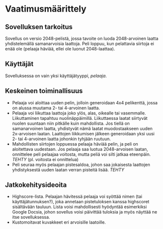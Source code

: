 # Vaatimusmäärittely
## Sovelluksen tarkoitus
Sovellus on versio 2048-pelistä, jossa tavoite on luoda 2048-arvoinen laatta yhdistelemällä samanarvoisia laattoja. Peli loppuu, kun pelattavia siirtoja ei enää ole (pelaaja häviää, ellei ole luonut 2048-laattaa).
## Käyttäjät
Sovelluksessa on vain yksi käyttäjätyyppi, *pelaaja*.
## Keskeinen toiminallisuus
* Pelaaja voi aloittaa uuden pelin, jolloin generoidaan 4x4 pelikenttä, jossa on alussa muutama 2- tai 4-arvoinen laatta.
* Pelaaja voi liikuttaa laattoja joko ylös, alas, oikealle tai vasemmalle. Liikuttaminen tapahtuu nuolinäppäimillä. Liikuttaessa laatat siirtyvät nuolen suuntaan niin pitkälle kuin mahdollista. Jos tiellä on samanarvoinen laatta, yhdistyvät nämä laatat muodostaakseen uuden 2x-arvoisen laatan. Laattojen liikkumisen jälkeen generoidaan  yksi uusi 2- tai 4-arvoinen laatta johonkin tyhjään ruutuun.
* Mahdollisten siirtojen loppuessa pelaaja häviää pelin, ja peli on aloitettava uudestaan. Jos pelaaja saa luotua 2048-arvoisen laatan, onnittelee peli pelaajaa voitosta, mutta peliä voi silti jatkaa eteenpäin. *TEHTY* (pl. voitosta ei onnittelua)
* Peli seuraa myös pelaajan pistesaldoa, johon saa jokaisesta laattojen yhdistyksestä uuden laatan verran pisteitä lisää. *TEHTY*
## Jatkokehitysideoita
* Highscore-lista. Pelaajan hävitessä pelaaja voi syöttää nimen (tai käyttäjätunnuksen?), joka annetaan pistetuloksen kanssa highscoret sisältävään tauluun. Lista voisi mahdollisesti hyödyntää esimerkiksi Google Docsia, johon sovellus voisi päivittää tuloksia ja myös näyttää ne itse sovelluksessa.
* Kustomoitavat kuvakkeet eri arvoisille laatoille.
